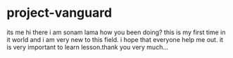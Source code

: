 # project-vanguard
its me 
hi there i am sonam lama 
how you been doing?
this is my first time in it world 
and i am very new to this field.
i hope that everyone help me out.
it is very important to learn lesson.thank you very much...
